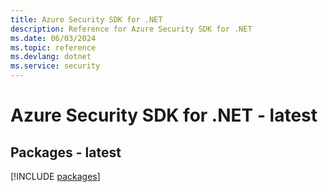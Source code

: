 ```yaml
---
title: Azure Security SDK for .NET
description: Reference for Azure Security SDK for .NET
ms.date: 06/03/2024
ms.topic: reference
ms.devlang: dotnet
ms.service: security
---
```

# Azure Security SDK for .NET - latest
## Packages - latest
[!INCLUDE [packages](security-index.md)]